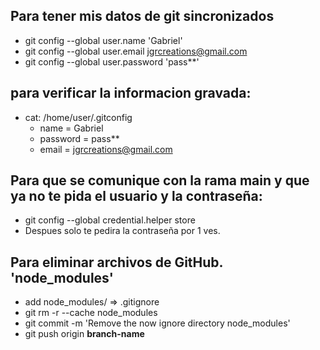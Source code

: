 ## Para tener mis datos de git sincronizados
- git config --global user.name 'Gabriel'
- git config --global user.email jgrcreations@gmail.com
- git config --global user.password 'pass**'

## para verificar la informacion gravada:
- cat: /home/user/.gitconfig
   * name = Gabriel
   * password = pass**
   * email = jgrcreations@gmail.com

## Para que se comunique con la rama main y que ya no te pida el usuario y la contraseña:
- git config --global credential.helper store
- Despues solo te pedira la contraseña por 1 ves.

## Para eliminar archivos de GitHub. 'node_modules'
- add node_modules/ => .gitignore
- git rm -r --cache node_modules
- git commit -m 'Remove the now ignore directory node_modules'
- git push origin **branch-name**
